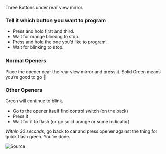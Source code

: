 Three Buttons under rear view mirror.

### Tell it which button you want to program

- Press and hold first and third.
- Wait for orange blinking to stop.
- Press and hold the one you’d like to program.
- Wait for blinking to stop.

### Normal Openers

Place the opener near the rear view mirror and press it. Solid Green means you’re good to go 💚

### Other Openers

Green will continue to blink.

- Go to the opener itself find control switch (on the back)
- Press it
- Wait for it to flash (or go solid orange or some indicator)

_Within 30 seconds_, go back to car and press opener against the thing for quick flash green. You’re done.

![Source](https://www.youtube.com/watch?v=vMSW5hRDVUI)
